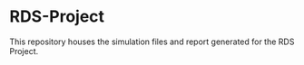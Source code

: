 # RDS-Project
This repository houses the simulation files and report generated for the RDS Project.
